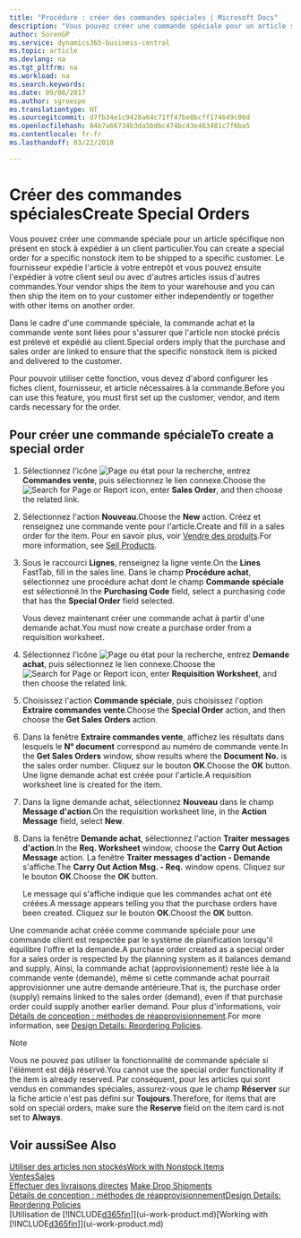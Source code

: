 ```yaml
---
title: "Procédure : créer des commandes spéciales | Microsoft Docs"
description: "Vous pouvez créer une commande spéciale pour un article spécifique non présent en stock à expédier à un client particulier. Le fournisseur expédie l'article à votre entrepôt et vous pouvez ensuite l'expédier à votre client seul ou avec d'autres articles issus d'autres commandes."
author: SorenGP
ms.service: dynamics365-business-central
ms.topic: article
ms.devlang: na
ms.tgt_pltfrm: na
ms.workload: na
ms.search.keywords: 
ms.date: 09/08/2017
ms.author: sgroespe
ms.translationtype: HT
ms.sourcegitcommit: d7fb34e1c9428a64c71ff47be8bcff174649c00d
ms.openlocfilehash: 84b7a66734b3da5bdbc474bc43e463481c7f6ba5
ms.contentlocale: fr-fr
ms.lasthandoff: 03/22/2018

---
```

# <a name="create-special-orders"></a><span data-ttu-id="4ce03-104">Créer des commandes spéciales</span><span class="sxs-lookup"><span data-stu-id="4ce03-104">Create Special Orders</span></span>
<span data-ttu-id="4ce03-105">Vous pouvez créer une commande spéciale pour un article spécifique non présent en stock à expédier à un client particulier.</span><span class="sxs-lookup"><span data-stu-id="4ce03-105">You can create a special order for a specific nonstock item to be shipped to a specific customer.</span></span> <span data-ttu-id="4ce03-106">Le fournisseur expédie l'article à votre entrepôt et vous pouvez ensuite l'expédier à votre client seul ou avec d'autres articles issus d'autres commandes.</span><span class="sxs-lookup"><span data-stu-id="4ce03-106">Your vendor ships the item to your warehouse and you can then ship the item on to your customer either independently or together with other items on another order.</span></span>  

<span data-ttu-id="4ce03-107">Dans le cadre d'une commande spéciale, la commande achat et la commande vente sont liées pour s'assurer que l'article non stocké précis est prélevé et expédié au client.</span><span class="sxs-lookup"><span data-stu-id="4ce03-107">Special orders imply that the purchase and sales order are linked to ensure that the specific nonstock item is picked and delivered to the customer.</span></span>  

<span data-ttu-id="4ce03-108">Pour pouvoir utiliser cette fonction, vous devez d'abord configurer les fiches client, fournisseur, et article nécessaires à la commande.</span><span class="sxs-lookup"><span data-stu-id="4ce03-108">Before you can use this feature, you must first set up the customer, vendor, and item cards necessary for the order.</span></span>  

## <a name="to-create-a-special-order"></a><span data-ttu-id="4ce03-109">Pour créer une commande spéciale</span><span class="sxs-lookup"><span data-stu-id="4ce03-109">To create a special order</span></span>  
1.  <span data-ttu-id="4ce03-110">Sélectionnez l'icône ![Page ou état pour la recherche](media/ui-search/search_small.png "Page ou état pour la recherche"), entrez **Commandes vente**, puis sélectionnez le lien connexe.</span><span class="sxs-lookup"><span data-stu-id="4ce03-110">Choose the ![Search for Page or Report](media/ui-search/search_small.png "Search for Page or Report icon") icon, enter **Sales Order**, and then choose the related link.</span></span>  
2. <span data-ttu-id="4ce03-111">Sélectionnez l'action **Nouveau**.</span><span class="sxs-lookup"><span data-stu-id="4ce03-111">Choose the **New** action.</span></span> <span data-ttu-id="4ce03-112">Créez et renseignez une  commande vente pour l'article.</span><span class="sxs-lookup"><span data-stu-id="4ce03-112">Create and fill in a  sales order for the item.</span></span> <span data-ttu-id="4ce03-113">Pour en savoir plus, voir [Vendre des produits](sales-how-sell-products.md).</span><span class="sxs-lookup"><span data-stu-id="4ce03-113">For more information, see [Sell Products](sales-how-sell-products.md).</span></span>
3.  <span data-ttu-id="4ce03-114">Sous le raccourci **Lignes**, renseignez la ligne vente.</span><span class="sxs-lookup"><span data-stu-id="4ce03-114">On the **Lines** FastTab, fill in the sales line.</span></span> <span data-ttu-id="4ce03-115">Dans le champ **Procédure achat**, sélectionnez une procédure achat dont le champ **Commande spéciale** est sélectionné.</span><span class="sxs-lookup"><span data-stu-id="4ce03-115">In the **Purchasing Code** field, select a purchasing code that has the **Special Order** field selected.</span></span>

    <span data-ttu-id="4ce03-116">Vous devez maintenant créer une commande achat à partir d'une demande achat.</span><span class="sxs-lookup"><span data-stu-id="4ce03-116">You must now create a purchase order from a requisition worksheet.</span></span>  
4. <span data-ttu-id="4ce03-117">Sélectionnez l'icône ![Page ou état pour la recherche](media/ui-search/search_small.png "Page ou état pour la recherche"), entrez **Demande achat**, puis sélectionnez le lien connexe.</span><span class="sxs-lookup"><span data-stu-id="4ce03-117">Choose the ![Search for Page or Report](media/ui-search/search_small.png "Search for Page or Report icon") icon, enter **Requisition Worksheet**, and then choose the related link.</span></span>  
5. <span data-ttu-id="4ce03-118">Choisissez l'action **Commande spéciale**, puis choisissez l'option **Extraire commandes vente**.</span><span class="sxs-lookup"><span data-stu-id="4ce03-118">Choose the **Special Order** action, and then choose the **Get Sales Orders** action.</span></span>  
6.  <span data-ttu-id="4ce03-119">Dans la fenêtre **Extraire commandes vente**, affichez les résultats dans lesquels le **N° document** correspond au numéro de commande vente.</span><span class="sxs-lookup"><span data-stu-id="4ce03-119">In the **Get Sales Orders** window, show results where the **Document No.** is the sales order number.</span></span> <span data-ttu-id="4ce03-120">Cliquez sur le bouton **OK**.</span><span class="sxs-lookup"><span data-stu-id="4ce03-120">Choose the **OK** button.</span></span> <span data-ttu-id="4ce03-121">Une ligne demande achat est créée pour l'article.</span><span class="sxs-lookup"><span data-stu-id="4ce03-121">A requisition worksheet line is created for the item.</span></span>  
7.  <span data-ttu-id="4ce03-122">Dans la ligne demande achat, sélectionnez **Nouveau** dans le champ **Message d'action**.</span><span class="sxs-lookup"><span data-stu-id="4ce03-122">On the requisition worksheet line, in the **Action Message** field, select **New**.</span></span>  
8.  <span data-ttu-id="4ce03-123">Dans la fenêtre **Demande achat**, sélectionnez l'action **Traiter messages d'action**.</span><span class="sxs-lookup"><span data-stu-id="4ce03-123">In the **Req. Worksheet** window, choose the **Carry Out Action Message** action.</span></span> <span data-ttu-id="4ce03-124">La fenêtre **Traiter messages d'action - Demande** s'affiche.</span><span class="sxs-lookup"><span data-stu-id="4ce03-124">The **Carry Out Action Msg. - Req.** window opens.</span></span> <span data-ttu-id="4ce03-125">Cliquez sur le bouton **OK**.</span><span class="sxs-lookup"><span data-stu-id="4ce03-125">Choose the **OK** button.</span></span>  

    <span data-ttu-id="4ce03-126">Le message qui s'affiche indique que les commandes achat ont été créées.</span><span class="sxs-lookup"><span data-stu-id="4ce03-126">A message appears telling you that the purchase orders have been created.</span></span> <span data-ttu-id="4ce03-127">Cliquez sur le bouton **OK**.</span><span class="sxs-lookup"><span data-stu-id="4ce03-127">Choost the **OK** button.</span></span>  

<span data-ttu-id="4ce03-128">Une commande achat créée comme commande spéciale pour une commande client est respectée par le système de planification lorsqu'il équilibre l'offre et la demande.</span><span class="sxs-lookup"><span data-stu-id="4ce03-128">A purchase order created as a special order for a sales order is respected by the planning system as it balances demand and supply.</span></span> <span data-ttu-id="4ce03-129">Ainsi, la commande achat (approvisionnement) reste liée à la commande vente (demande), même si cette commande achat pourrait approvisionner une autre demande antérieure.</span><span class="sxs-lookup"><span data-stu-id="4ce03-129">That is, the purchase order (supply) remains linked to the sales order (demand), even if that purchase order could supply another earlier demand.</span></span> <span data-ttu-id="4ce03-130">Pour plus d'informations, voir [Détails de conception : méthodes de réapprovisionnement](design-details-reservation-order-tracking-and-action-messaging.md).</span><span class="sxs-lookup"><span data-stu-id="4ce03-130">For more information, see [Design Details: Reordering Policies](design-details-reservation-order-tracking-and-action-messaging.md).</span></span>  

> [!NOTE]  
>  <span data-ttu-id="4ce03-131">Vous ne pouvez pas utiliser la fonctionnalité de commande spéciale si l'élément est déjà réservé.</span><span class="sxs-lookup"><span data-stu-id="4ce03-131">You cannot use the special order functionality if the item is already reserved.</span></span> <span data-ttu-id="4ce03-132">Par conséquent, pour les articles qui sont vendus en commandes spéciales, assurez\-vous que le champ **Réserver** sur la fiche article n'est pas défini sur **Toujours**.</span><span class="sxs-lookup"><span data-stu-id="4ce03-132">Therefore, for items that are sold on special orders, make sure the **Reserve** field on the item card is not set to **Always**.</span></span>  

## <a name="see-also"></a><span data-ttu-id="4ce03-133">Voir aussi</span><span class="sxs-lookup"><span data-stu-id="4ce03-133">See Also</span></span>  
[<span data-ttu-id="4ce03-134">Utiliser des articles non stockés</span><span class="sxs-lookup"><span data-stu-id="4ce03-134">Work with Nonstock Items</span></span>](inventory-how-work-nonstock-items.md)  
[<span data-ttu-id="4ce03-135">Ventes</span><span class="sxs-lookup"><span data-stu-id="4ce03-135">Sales</span></span>](sales-manage-sales.md)  
<span data-ttu-id="4ce03-136">[Effectuer des livraisons directes](sales-how-drop-shipment.md) </span><span class="sxs-lookup"><span data-stu-id="4ce03-136">[Make Drop Shipments](sales-how-drop-shipment.md) </span></span>  
[<span data-ttu-id="4ce03-137">Détails de conception : méthodes de réapprovisionnement</span><span class="sxs-lookup"><span data-stu-id="4ce03-137">Design Details: Reordering Policies</span></span>](design-details-reservation-order-tracking-and-action-messaging.md)  
<span data-ttu-id="4ce03-138">[Utilisation de [!INCLUDE[d365fin](includes/d365fin_md.md)]](ui-work-product.md)</span><span class="sxs-lookup"><span data-stu-id="4ce03-138">[Working with [!INCLUDE[d365fin](includes/d365fin_md.md)]](ui-work-product.md)</span></span>

